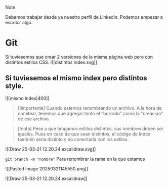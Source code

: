 > [!note]
> Debemos trabajar desde ya nuestro perfil de Linkedin. Podemos empezar a escribir algo.

# Git

Si tuviesemos que crear 2 versiones de la misma página web pero con distintos estilos CSS.
![[distintos index.svg]]

 Si tuviesemos el mismo index pero distintos style.
---
![[mismo index|400]]


> [!importante]
> Cuando estemos renombrando un archivo. A la hora de comitear, tenemos que agregar tanto el "borrado" como la "creación" de ese archivo.

>[!nota]
> Pese a que tengamos estilos distintos, sus nombres deben ser iguales. Pues en caso de que sean distintos, el código de Index también sería distinto y no conectaría con los estilos.

![[Draw 25-03-21 12.20.24.excalidraw.svg]]

`git branch -m "nombre"` Para renombrar la rama en la que estamos

![[Pasted image 20250321145550.png]]

![[Draw 25-03-21 12.20.24.excalidraw]]

